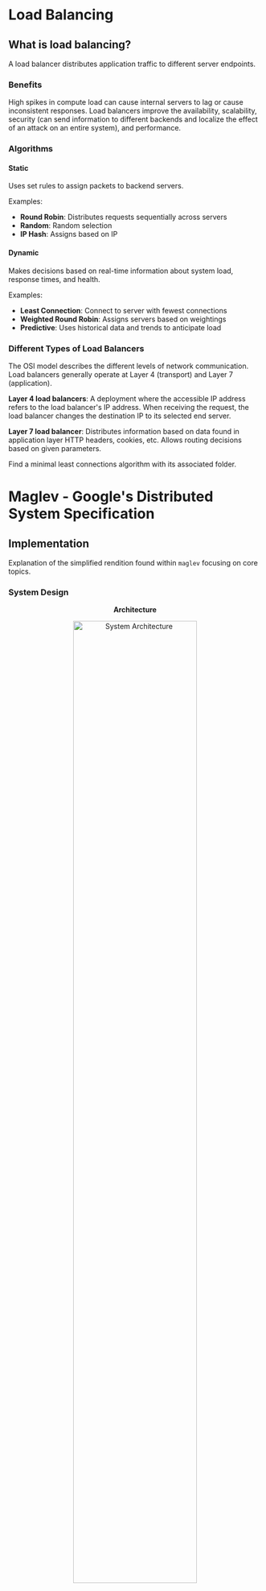 # Load Balancing

## What is load balancing?

A load balancer distributes application traffic to different server endpoints.

### Benefits

High spikes in compute load can cause internal servers to lag or cause inconsistent responses. Load balancers improve the availability, scalability, security (can send information to different backends and localize the effect of an attack on an entire system), and performance.

### Algorithms

#### Static
Uses set rules to assign packets to backend servers.

Examples:
- **Round Robin**: Distributes requests sequentially across servers
- **Random**: Random selection
- **IP Hash**: Assigns based on IP

#### Dynamic
Makes decisions based on real-time information about system load, response times, and health.

Examples:
- **Least Connection**: Connect to server with fewest connections
- **Weighted Round Robin**: Assigns servers based on weightings
- **Predictive**: Uses historical data and trends to anticipate load

### Different Types of Load Balancers

The OSI model describes the different levels of network communication. Load balancers generally operate at Layer 4 (transport) and Layer 7 (application).

**Layer 4 load balancers**: A deployment where the accessible IP address refers to the load balancer's IP address. When receiving the request, the load balancer changes the destination IP to its selected end server.

**Layer 7 load balancer**: Distributes information based on data found in application layer HTTP headers, cookies, etc. Allows routing decisions based on given parameters.

Find a minimal least connections algorithm with its associated folder.

# Maglev - Google's Distributed System Specification

## Implementation

Explanation of the simplified rendition found within `maglev` focusing on core topics.

### System Design

<div align="center">
  <p><strong>Architecture</strong></p>
  <img src="images/architecture.png" alt="System Architecture" width="70%" style="margin-bottom: 20px;">
</div>

</div>


### Maglev Machine

Composed of a Controller and Forwarder and in charge of a set of IP servers.

### Controller

Performs periodic health checks for the forwarder. Depending on the health, the forwarder will cut off connection of the Maglev machine to the VIP.

### Forwarder

Responsible for forwarding packets to particular backends. Creates a hash from packet specifications. First, it checks the local connection tracking table. If found within the table, it returns the associated backend. Otherwise, it uses a consistency hash table to associate a backend with the packet and saves this in the connection tracking table.

#### Connection Tracking

A hash table mapping a tuple to a particular backend. When we receive a tuple with the same configuration as we've already seen, it will be stored in our connection tracking table. This allows for session persistence even if our consistency hashing changes.

### Consistency Hash

Creates a large hash table with 100x the amount of backends we have. Creates a preference ordering for each backend for the indexes found within the hash table. In Round Robin fashion, it iteratively assigns hash table indexes to a specific backend according to preference lists.

Importantly, our consistency hash table is shared across all Maglev machines so that we have a high likelihood of hitting the same backend resource for a given packet with the same configuration across our tables. Hence the "consistency" in consistency hash.

The Maglev Hashing algorithm balances load across backends while also causing minimal disruptions due to backend changes thanks to the algorithm used for population.

# Pertinent Concepts

Before speaking purely to the theory, important networking and Linux concepts and their relevance are defined here.

## Network Interface Card

Hardware to connect a computer to a network, responsible for low-level connection and handling.

**Relevance**: NIC is used for packet processing. Bypass the kernel (explained below) allowing direct interaction with the NIC.

## Generic Routing Encapsulation (GRE)

IP protocol placing one packet inside another.

**Relevance**: After selecting a backend with a Maglev machine, the original packet is encapsulated with a new IP header. Allows us to preserve the original packet.

## Direct Server Return

When sending information back to the client, instead of moving in some reverse direction back through the load balancer, we completely circumvent it and instead return directly to the client.

**Relevance**: Maglev is bypassed on the return trip.

## Border Gateway Protocol (BGP)

Protocol to exchange information between autonomous systems on the internet.

**Relevance**: Used by controller to cut off connection of Maglev machine to particular IP.

# Theory

The theoretical underpinnings of the Maglev architecture are discussed in greater detail here.

For complete understanding, reference the original paper found within the references.

## ECMP (Equal Cost Multipath)

Each VIP has a set of attached Maglev Machines. ECMP is the algorithm used to evenly distribute packets to all Maglev Machines.

## Kernel Bypass

Maglev originally used Linux kernel stack for packet processing. Intuitively, the effects of a particular resource were not being taken advantage of. They incorporate a mechanism to skip this stage of the packet processing process and achieve 5x throughput.

## Forwarder Architecture

Receives information from network interface card, performs processing and sends back. Importantly, Linux kernel is bypassed here.

Packets received are sent to steering module which then assigns packets to particular thread queues from a 5-tuple hash based on the packet specification. The connection tracking table and consistent hashing table are similar to our implementation but for each thread instead.

# Next Steps
- Incorporate pure theory concepts into implementation
- Read paper
- Learn an adjacent concept

# References

Maglev Paper - https://static.googleusercontent.com/media/research.google.com/en//pubs/archive/44824.pdf
